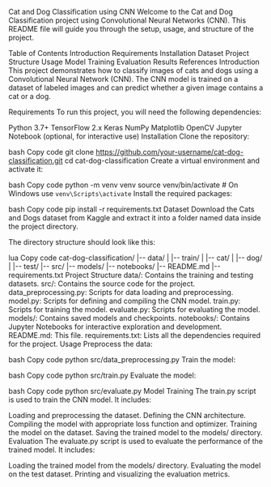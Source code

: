 Cat and Dog Classification using CNN
Welcome to the Cat and Dog Classification project using Convolutional Neural Networks (CNN). This README file will guide you through the setup, usage, and structure of the project.

Table of Contents
Introduction
Requirements
Installation
Dataset
Project Structure
Usage
Model Training
Evaluation
Results
References
Introduction
This project demonstrates how to classify images of cats and dogs using a Convolutional Neural Network (CNN). The CNN model is trained on a dataset of labeled images and can predict whether a given image contains a cat or a dog.

Requirements
To run this project, you will need the following dependencies:

Python 3.7+
TensorFlow 2.x
Keras
NumPy
Matplotlib
OpenCV
Jupyter Notebook (optional, for interactive use)
Installation
Clone the repository:

bash
Copy code
git clone https://github.com/your-username/cat-dog-classification.git
cd cat-dog-classification
Create a virtual environment and activate it:

bash
Copy code
python -m venv venv
source venv/bin/activate   # On Windows use `venv\Scripts\activate`
Install the required packages:

bash
Copy code
pip install -r requirements.txt
Dataset
Download the Cats and Dogs dataset from Kaggle and extract it into a folder named data inside the project directory.

The directory structure should look like this:

lua
Copy code
cat-dog-classification/
|-- data/
|   |-- train/
|       |-- cat/
|       |-- dog/
|   |-- test/
|-- src/
|-- models/
|-- notebooks/
|-- README.md
|-- requirements.txt
Project Structure
data/: Contains the training and testing datasets.
src/: Contains the source code for the project.
data_preprocessing.py: Scripts for data loading and preprocessing.
model.py: Scripts for defining and compiling the CNN model.
train.py: Scripts for training the model.
evaluate.py: Scripts for evaluating the model.
models/: Contains saved models and checkpoints.
notebooks/: Contains Jupyter Notebooks for interactive exploration and development.
README.md: This file.
requirements.txt: Lists all the dependencies required for the project.
Usage
Preprocess the data:

bash
Copy code
python src/data_preprocessing.py
Train the model:

bash
Copy code
python src/train.py
Evaluate the model:

bash
Copy code
python src/evaluate.py
Model Training
The train.py script is used to train the CNN model. It includes:

Loading and preprocessing the dataset.
Defining the CNN architecture.
Compiling the model with appropriate loss function and optimizer.
Training the model on the dataset.
Saving the trained model to the models/ directory.
Evaluation
The evaluate.py script is used to evaluate the performance of the trained model. It includes:

Loading the trained model from the models/ directory.
Evaluating the model on the test dataset.
Printing and visualizing the evaluation metrics.
